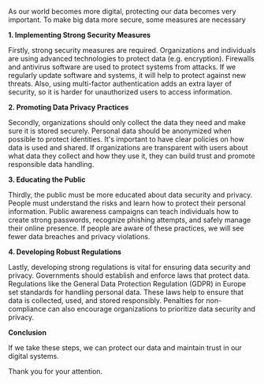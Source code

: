 As our world becomes more digital, protecting our data becomes very important. To make big data more secure, some measures are necessary

**1. Implementing Strong Security Measures**

Firstly, strong security measures are required. Organizations and individuals are using advanced technologies to protect data (e.g. encryption). Firewalls and antivirus software are used to protect systems from attacks. If we regularly update software and systems, it will help to protect against new threats. Also, using multi-factor authentication adds an extra layer of security, so it is harder for unauthorized users to access information.

**2. Promoting Data Privacy Practices**

Secondly, organizations should only collect the data they need and make sure it is stored securely. Personal data should be anonymized when possible to protect identities. It's important to have clear policies on how data is used and shared. If organizations are transparent with users about what data they collect and how they use it, they can build trust and promote responsible data handling.

**3. Educating the Public**

Thirdly, the public must be more educated about data security and privacy. People must understand the risks and learn how to protect their personal information. Public awareness campaigns can teach individuals how to create strong passwords, recognize phishing attempts, and safely manage their online presence. If people are aware of these practices, we will see fewer data breaches and privacy violations.

**4. Developing Robust Regulations**

Lastly, developing strong regulations is vital for ensuring data security and privacy. Governments should establish and enforce laws that protect data. Regulations like the General Data Protection Regulation (GDPR) in Europe set standards for handling personal data. These laws help to ensure that data is collected, used, and stored responsibly. Penalties for non-compliance can also encourage organizations to prioritize data security and privacy.

**Conclusion**

If we take these steps, we can protect our data and maintain trust in our digital systems.

Thank you for your attention.
